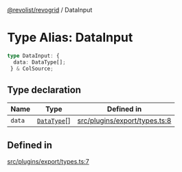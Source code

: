 [@revolist/revogrid](README.md) / DataInput

# Type Alias: DataInput

```ts
type DataInput: {
  data: DataType[];
 } & ColSource;
```

## Type declaration

| Name | Type | Defined in |
| ------ | ------ | ------ |
| `data` | [`DataType`](TypeAlias.DataType.md)[] | [src/plugins/export/types.ts:8](https://github.com/revolist/revogrid/blob/80825bf77a49d260f052f2584a0efe930c2da0d3/src/plugins/export/types.ts#L8) |

## Defined in

[src/plugins/export/types.ts:7](https://github.com/revolist/revogrid/blob/80825bf77a49d260f052f2584a0efe930c2da0d3/src/plugins/export/types.ts#L7)
